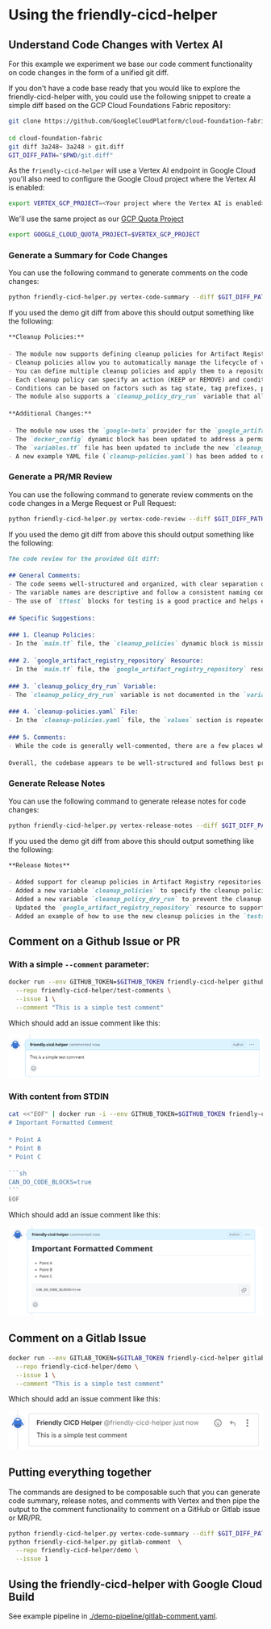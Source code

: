 # Using the friendly-cicd-helper

## Understand Code Changes with Vertex AI

For this example we experiment we base our code comment functionality on code changes in the form of a unified git diff.

If you don't have a code base ready that you would like to explore the friendly-cicd-helper with, you could use the following snippet to create a simple diff based on the GCP Cloud Foundations Fabric repository:

```sh
git clone https://github.com/GoogleCloudPlatform/cloud-foundation-fabric.git

cd cloud-foundation-fabric
git diff 3a248~ 3a248 > git.diff
GIT_DIFF_PATH="$PWD/git.diff"
```

As the `friendly-cicd-helper` will use a Vertex AI endpoint in Google Cloud you'll also need to configure the Google Cloud project where the Vertex AI is enabled:

```sh
export VERTEX_GCP_PROJECT=<Your project where the Vertex AI is enabled>
```

We'll use the same project as our [GCP Quota Project](https://cloud.google.com/docs/quotas/set-quota-project)

```sh
export GOOGLE_CLOUD_QUOTA_PROJECT=$VERTEX_GCP_PROJECT
```


### Generate a Summary for Code Changes

You can use the following command to generate comments on the code changes:

```sh
python friendly-cicd-helper.py vertex-code-summary --diff $GIT_DIFF_PATH
```

If you used the demo git diff from above this should output something like the following:

```md
**Cleanup Policies:**

- The module now supports defining cleanup policies for Artifact Registry repositories.
- Cleanup policies allow you to automatically manage the lifecycle of versions in your repository based on various criteria.
- You can define multiple cleanup policies and apply them to a repository.
- Each cleanup policy can specify an action (KEEP or REMOVE) and conditions for when the action should be applied.
- Conditions can be based on factors such as tag state, tag prefixes, package name prefixes, version name prefixes, and age of versions.
- The module also supports a `cleanup_policy_dry_run` variable that allows you to preview the effects of cleanup policies without actually deleting any versions.

**Additional Changes:**

- The module now uses the `google-beta` provider for the `google_artifact_registry_repository` resource.
- The `docker_config` dynamic block has been updated to address a permadiff issue.
- The `variables.tf` file has been updated to include the new `cleanup_policies` and `cleanup_policy_dry_run` variables.
- A new example YAML file (`cleanup-policies.yaml`) has been added to demonstrate how to use cleanup policies with the module.
```

### Generate a PR/MR Review

You can use the following command to generate review comments on the code changes in a Merge Request or Pull Request:


```sh
python friendly-cicd-helper.py vertex-code-review --diff $GIT_DIFF_PATH
```
If you used the demo git diff from above this should output something like the following:

```md
The code review for the provided Git diff:

## General Comments:
- The code seems well-structured and organized, with clear separation of concerns between modules.
- The variable names are descriptive and follow a consistent naming convention, which enhances readability.
- The use of `tftest` blocks for testing is a good practice and helps ensure the correctness of the Terraform configuration.

## Specific Suggestions:

### 1. Cleanup Policies:
- In the `main.tf` file, the `cleanup_policies` dynamic block is missing a `content` block for the `most_recent_versions` field. This should be added to specify the criteria for keeping the most recent versions of artifacts.

### 2. `google_artifact_registry_repository` Resource:
- In the `main.tf` file, the `google_artifact_registry_repository` resource is missing a `name` argument. This is a required field and should be set to a unique name for the repository.

### 3. `cleanup_policy_dry_run` Variable:
- The `cleanup_policy_dry_run` variable is not documented in the `variables.tf` file. It would be helpful to add a description and specify the default value (if any) for this variable.

### 4. `cleanup-policies.yaml` File:
- In the `cleanup-policies.yaml` file, the `values` section is repeated twice. This seems to be an unnecessary duplication and can be removed.

### 5. Comments:
- While the code is generally well-commented, there are a few places where additional comments could improve clarity. For example, adding comments to explain the purpose of the `cleanup_policies` variable and the `cleanup_policy_dry_run` variable would be helpful.

Overall, the codebase appears to be well-structured and follows best practices. By addressing the suggestions mentioned above, you can further enhance the readability, maintainability, and testability of the code.
```

### Generate Release Notes

You can use the following command to generate release notes for code changes:

```sh
python friendly-cicd-helper.py vertex-release-notes --diff $GIT_DIFF_PATH
```

If you used the demo git diff from above this should output something like the following:

```md
**Release Notes**

- Added support for cleanup policies in Artifact Registry repositories.
- Added a new variable `cleanup_policies` to specify the cleanup policies for a repository.
- Added a new variable `cleanup_policy_dry_run` to prevent the cleanup pipeline from deleting versions in a repository.
- Updated the `google_artifact_registry_repository` resource to support the new cleanup policies and variables.
- Added an example of how to use the new cleanup policies in the `tests/modules/artifact_registry/examples/cleanup-policies.yaml` file.
```

## Comment on a Github Issue or PR

### With a simple `--comment` parameter:

```sh
docker run --env GITHUB_TOKEN=$GITHUB_TOKEN friendly-cicd-helper github-comment  \
  --repo friendly-cicd-helper/test-comments \
  --issue 1 \
  --comment "This is a simple test comment"
```

Which should add an issue comment like this:

![](./img/simple_comment.png)

### With content from STDIN

````sh
cat <<"EOF" | docker run -i --env GITHUB_TOKEN=$GITHUB_TOKEN friendly-cicd-helper github-comment --repo friendly-cicd-helper/test-comments --issue 1
# Important Formatted Comment 

* Point A
* Point B
* Point C

```sh
CAN_DO_CODE_BLOCKS=true
```
EOF
````

Which should add an issue comment like this:

![](./img/formatted_comment.png)

## Comment on a Gitlab Issue

```sh
docker run --env GITLAB_TOKEN=$GITLAB_TOKEN friendly-cicd-helper gitlab-comment  \
  --repo friendly-cicd-helper/demo \
  --issue 1 \
  --comment "This is a simple test comment"
```

Which should add an issue comment like this:

![](./img/gitlab_comment.png)

## Putting everything together

The commands are designed to be composable such that you can generate code summary, release notes, and comments with Vertex and then pipe the output to the comment functionality to comment on a GitHub or Gitlab issue or MR/PR.

```sh
python friendly-cicd-helper.py vertex-code-summary --diff $GIT_DIFF_PATH | \
python friendly-cicd-helper.py gitlab-comment  \
  --repo friendly-cicd-helper/demo \
  --issue 1
```


## Using the friendly-cicd-helper with Google Cloud Build

See example pipeline in [./demo-pipeline/gitlab-comment.yaml](./demo-pipeline/gitlab-comment.yaml).
